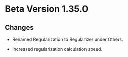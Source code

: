 # Beta Version 1.35.0

## Changes

* Renamed Regularization to Regularizer under Others.

* Increased regularization calculation speed.

